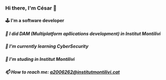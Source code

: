### Hi there, I'm César 👋
  #### 🕹 I'm a software developer
  
##### 🧑 I did DAM (Multiplatform apllications development) in Institut Montilivi
##### 🌱 I’m currently learning CyberSecurity
##### 🏫 I'm studing in Institut Montilivi
##### 📫 How to reach me: a2006262@institutmontilivi.cat
<!--
**Frodoriko14/Frodoriko14** is a ✨ _special_ ✨ repository because its `README.md` (this file) appears on your GitHub profile.

Here are some ideas to get you started:

- 🔭 I’m currently working on ...
- 🌱 I’m currently learning ...
- 👯 I’m looking to collaborate on ...
- 🤔 I’m looking for help with ...
- 💬 Ask me about ...
- 📫 How to reach me: ...
- 😄 Pronouns: ...
- ⚡ Fun fact: ...
-->
